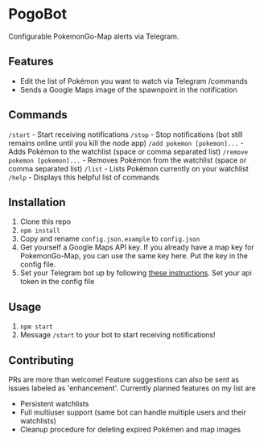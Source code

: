 PogoBot
=======

Configurable PokemonGo-Map alerts via Telegram.

Features
--------

* Edit the list of Pokémon you want to watch via Telegram /commands
* Sends a Google Maps image of the spawnpoint in the notification

Commands
--------

`/start` - Start receiving notifications
`/stop` - Stop notifications (bot still remains online until you kill the node app)
`/add pokemon [pokemon]...` - Adds Pokémon to the watchlist (space or comma separated list)
`/remove pokemon [pokemon]...` - Removes Pokémon from the watchlist (space or comma separated list)
`/list` - Lists Pokémon currently on your watchlist
`/help` - Displays this helpful list of commands

Installation
------------

1. Clone this repo
2. `npm install`
3. Copy and rename `config.json.example` to `config.json`
4. Get yourself a Google Maps API key. If you already have a map key for PokemonGo-Map, you can use the same key here. Put the key in the config file.
5. Set your Telegram bot up by following [these instructions](https://core.telegram.og/bots#3-how-do-i-create-a-bot). Set your api token in the config file

Usage
-----

1. `npm start`
2. Message `/start` to your bot to start receiving notifications!

Contributing
------------

PRs are more than welcome! Feature suggestions can also be sent as issues labeled as 'enhancement'.
Currently planned features on my list are

* Persistent watchlists
* Full multiuser support (same bot can handle multiple users and their watchlists)
* Cleanup procedure for deleting expired Pokémen and map images
